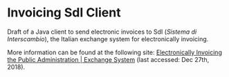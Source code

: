 # Invoicing SdI Client

Draft of a Java client to send electronic invoices to SdI (_Sistema di Interscambio_), the Italian exchange system for
electronically invoicing.

More information can be found at the following site:
[Electronically Invoicing the Public Administration | Exchange System](https://www.fatturapa.gov.it/export/fatturazione/en/normativa/f-3.htm)
(last accessed: Dec 27th, 2018).